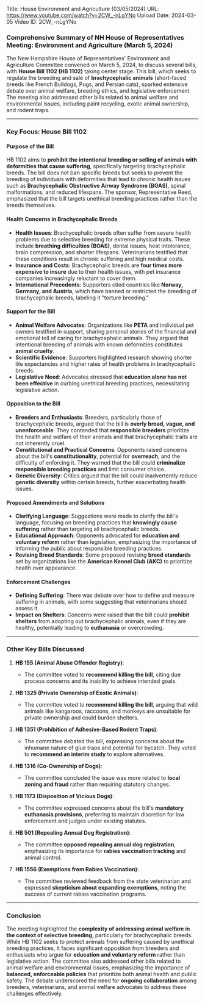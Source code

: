 Title: House Environment and Agriculture (03/05/2024)
URL: https://www.youtube.com/watch?v=2CW_-nLgYNo
Upload Date: 2024-03-05
Video ID: 2CW_-nLgYNo

### Comprehensive Summary of NH House of Representatives Meeting: Environment and Agriculture (March 5, 2024)

The New Hampshire House of Representatives' Environment and Agriculture Committee convened on March 5, 2024, to discuss several bills, with **House Bill 1102 (HB 1102)** taking center stage. This bill, which seeks to regulate the breeding and sale of **brachycephalic animals** (short-faced breeds like French Bulldogs, Pugs, and Persian cats), sparked extensive debate over animal welfare, breeding ethics, and legislative enforcement. The meeting also addressed other bills related to animal welfare and environmental issues, including paint recycling, exotic animal ownership, and rodent traps.

---

### **Key Focus: House Bill 1102**

#### **Purpose of the Bill**
HB 1102 aims to **prohibit the intentional breeding or selling of animals with deformities that cause suffering**, specifically targeting brachycephalic breeds. The bill does not ban specific breeds but seeks to prevent the breeding of individuals with deformities that lead to chronic health issues such as **Brachycephalic Obstructive Airway Syndrome (BOAS)**, spinal malformations, and reduced lifespans. The sponsor, Representative Reed, emphasized that the bill targets unethical breeding practices rather than the breeds themselves.

#### **Health Concerns in Brachycephalic Breeds**
- **Health Issues**: Brachycephalic breeds often suffer from severe health problems due to selective breeding for extreme physical traits. These include **breathing difficulties (BOAS)**, dental issues, heat intolerance, brain compression, and shorter lifespans. Veterinarians testified that these conditions result in chronic suffering and high medical costs.
- **Insurance and Costs**: Brachycephalic breeds are **four times more expensive to insure** due to their health issues, with pet insurance companies increasingly reluctant to cover them.
- **International Precedents**: Supporters cited countries like **Norway, Germany, and Austria**, which have banned or restricted the breeding of brachycephalic breeds, labeling it "torture breeding."

#### **Support for the Bill**
- **Animal Welfare Advocates**: Organizations like **PETA** and individual pet owners testified in support, sharing personal stories of the financial and emotional toll of caring for brachycephalic animals. They argued that intentional breeding of animals with known deformities constitutes **animal cruelty**.
- **Scientific Evidence**: Supporters highlighted research showing shorter life expectancies and higher rates of health problems in brachycephalic breeds.
- **Legislative Need**: Advocates stressed that **education alone has not been effective** in curbing unethical breeding practices, necessitating legislative action.

#### **Opposition to the Bill**
- **Breeders and Enthusiasts**: Breeders, particularly those of brachycephalic breeds, argued that the bill is **overly broad, vague, and unenforceable**. They contended that **responsible breeders** prioritize the health and welfare of their animals and that brachycephalic traits are not inherently cruel.
- **Constitutional and Practical Concerns**: Opponents raised concerns about the bill's **constitutionality**, potential for **overreach**, and the difficulty of enforcing it. They warned that the bill could **criminalize responsible breeding practices** and limit consumer choice.
- **Genetic Diversity**: Critics argued that the bill could inadvertently reduce **genetic diversity** within certain breeds, further exacerbating health issues.

#### **Proposed Amendments and Solutions**
- **Clarifying Language**: Suggestions were made to clarify the bill's language, focusing on breeding practices that **knowingly cause suffering** rather than targeting all brachycephalic breeds.
- **Educational Approach**: Opponents advocated for **education and voluntary reform** rather than legislation, emphasizing the importance of informing the public about responsible breeding practices.
- **Revising Breed Standards**: Some proposed revising **breed standards** set by organizations like the **American Kennel Club (AKC)** to prioritize health over appearance.

#### **Enforcement Challenges**
- **Defining Suffering**: There was debate over how to define and measure suffering in animals, with some suggesting that veterinarians should assess it.
- **Impact on Shelters**: Concerns were raised that the bill could **prohibit shelters** from adopting out brachycephalic animals, even if they are healthy, potentially leading to **euthanasia** or overcrowding.

---

### **Other Key Bills Discussed**

1. **HB 155 (Animal Abuse Offender Registry)**:
   - The committee voted to **recommend killing the bill**, citing due process concerns and its inability to achieve intended goals.

2. **HB 1325 (Private Ownership of Exotic Animals)**:
   - The committee voted to **recommend killing the bill**, arguing that wild animals like kangaroos, raccoons, and monkeys are unsuitable for private ownership and could burden shelters.

3. **HB 1351 (Prohibition of Adhesive-Based Rodent Traps)**:
   - The committee debated the bill, expressing concerns about the inhumane nature of glue traps and potential for bycatch. They voted to **recommend an interim study** to explore alternatives.

4. **HB 1316 (Co-Ownership of Dogs)**:
   - The committee concluded the issue was more related to **local zoning and fraud** rather than requiring statutory changes.

5. **HB 1173 (Disposition of Vicious Dogs)**:
   - The committee expressed concerns about the bill's **mandatory euthanasia provisions**, preferring to maintain discretion for law enforcement and judges under existing statutes.

6. **HB 501 (Repealing Annual Dog Registration)**:
   - The committee **opposed repealing annual dog registration**, emphasizing its importance for **rabies vaccination tracking** and animal control.

7. **HB 1556 (Exemptions from Rabies Vaccination)**:
   - The committee reviewed feedback from the state veterinarian and expressed **skepticism about expanding exemptions**, noting the success of current rabies vaccination programs.

---

### **Conclusion**

The meeting highlighted the **complexity of addressing animal welfare in the context of selective breeding**, particularly for brachycephalic breeds. While HB 1102 seeks to protect animals from suffering caused by unethical breeding practices, it faces significant opposition from breeders and enthusiasts who argue for **education and voluntary reform** rather than legislative action. The committee also addressed other bills related to animal welfare and environmental issues, emphasizing the importance of **balanced, enforceable policies** that prioritize both animal health and public safety. The debate underscored the need for **ongoing collaboration** among breeders, veterinarians, and animal welfare advocates to address these challenges effectively.